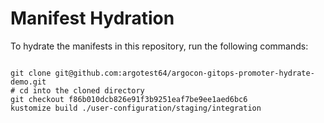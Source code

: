 
# Manifest Hydration

To hydrate the manifests in this repository, run the following commands:

```shell

git clone git@github.com:argotest64/argocon-gitops-promoter-hydrate-demo.git
# cd into the cloned directory
git checkout f86b010dcb826e91f3b9251eaf7be9ee1aed6bc6
kustomize build ./user-configuration/staging/integration
```